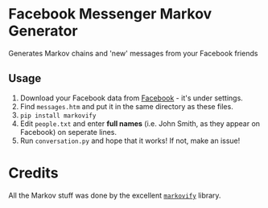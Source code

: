 # Facebook Messenger Markov Generator
Generates Markov chains and 'new' messages from your Facebook friends

## Usage
1. Download your Facebook data from [Facebook](https://facebook.com) - it's under settings.
2. Find `messages.htm` and put it in the same directory as these files.
3. `pip install markovify`
3. Edit `people.txt` and enter **full names** (i.e. John Smith, as they appear on Facebook) on seperate lines.
4. Run `conversation.py` and hope that it works! If not, make an issue!

# Credits
All the Markov stuff was done by the excellent [`markovify`](https://github.com/jsvine/markovify) library.
